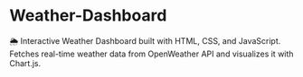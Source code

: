 # Weather-Dashboard
🌦️ Interactive Weather Dashboard built with HTML, CSS, and JavaScript. Fetches real-time weather data from OpenWeather API and visualizes it with Chart.js.
